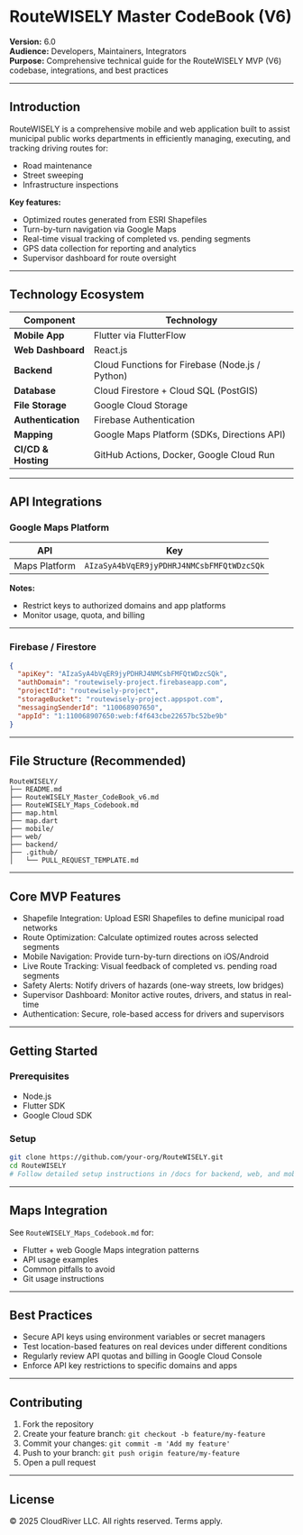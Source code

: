 # RouteWISELY Master CodeBook (V6)

**Version:** 6.0  
**Audience:** Developers, Maintainers, Integrators  
**Purpose:** Comprehensive technical guide for the RouteWISELY MVP (V6) codebase, integrations, and best practices  

---

## Introduction

RouteWISELY is a comprehensive mobile and web application built to assist municipal public works departments in efficiently managing, executing, and tracking driving routes for:

- Road maintenance
- Street sweeping
- Infrastructure inspections  

**Key features:**  

- Optimized routes generated from ESRI Shapefiles  
- Turn-by-turn navigation via Google Maps  
- Real-time visual tracking of completed vs. pending segments  
- GPS data collection for reporting and analytics  
- Supervisor dashboard for route oversight  

---

## Technology Ecosystem

| Component | Technology |
|------------|-------------|
| **Mobile App** | Flutter via FlutterFlow |
| **Web Dashboard** | React.js |
| **Backend** | Cloud Functions for Firebase (Node.js / Python) |
| **Database** | Cloud Firestore + Cloud SQL (PostGIS) |
| **File Storage** | Google Cloud Storage |
| **Authentication** | Firebase Authentication |
| **Mapping** | Google Maps Platform (SDKs, Directions API) |
| **CI/CD & Hosting** | GitHub Actions, Docker, Google Cloud Run |

---

## API Integrations

### Google Maps Platform  

| API | Key |
|------|------|
| Maps Platform | `AIzaSyA4bVqER9jyPDHRJ4NMCsbFMFQtWDzcSQk`  

**Notes:**  
- Restrict keys to authorized domains and app platforms  
- Monitor usage, quota, and billing  

---

### Firebase / Firestore  

```json
{
  "apiKey": "AIzaSyA4bVqER9jyPDHRJ4NMCsbFMFQtWDzcSQk",
  "authDomain": "routewisely-project.firebaseapp.com",
  "projectId": "routewisely-project",
  "storageBucket": "routewisely-project.appspot.com",
  "messagingSenderId": "110068907650",
  "appId": "1:110068907650:web:f4f643cbe22657bc52be9b"
}
```

---

## File Structure (Recommended)

```
RouteWISELY/
├── README.md
├── RouteWISELY_Master_CodeBook_v6.md
├── RouteWISELY_Maps_Codebook.md
├── map.html
├── map.dart
├── mobile/
├── web/
├── backend/
├── .github/
│   └── PULL_REQUEST_TEMPLATE.md
```

---

## Core MVP Features

- Shapefile Integration: Upload ESRI Shapefiles to define municipal road networks  
- Route Optimization: Calculate optimized routes across selected segments  
- Mobile Navigation: Provide turn-by-turn directions on iOS/Android  
- Live Route Tracking: Visual feedback of completed vs. pending road segments  
- Safety Alerts: Notify drivers of hazards (one-way streets, low bridges)  
- Supervisor Dashboard: Monitor active routes, drivers, and status in real-time  
- Authentication: Secure, role-based access for drivers and supervisors  

---

## Getting Started

### Prerequisites  
- Node.js  
- Flutter SDK  
- Google Cloud SDK  

### Setup  

```bash
git clone https://github.com/your-org/RouteWISELY.git
cd RouteWISELY
# Follow detailed setup instructions in /docs for backend, web, and mobile
```

---

## Maps Integration

See `RouteWISELY_Maps_Codebook.md` for:  
- Flutter + web Google Maps integration patterns  
- API usage examples  
- Common pitfalls to avoid  
- Git usage instructions  

---

## Best Practices

- Secure API keys using environment variables or secret managers  
- Test location-based features on real devices under different conditions  
- Regularly review API quotas and billing in Google Cloud Console  
- Enforce API key restrictions to specific domains and apps  

---

## Contributing

1. Fork the repository  
2. Create your feature branch: `git checkout -b feature/my-feature`  
3. Commit your changes: `git commit -m 'Add my feature'`  
4. Push to your branch: `git push origin feature/my-feature`  
5. Open a pull request  

---

## License  
© 2025 CloudRiver LLC. All rights reserved. Terms apply.
